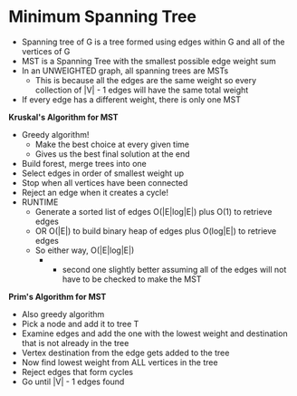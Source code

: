 # Minimum Spanning Tree
  - Spanning tree of G is a tree formed using edges within
   G and all of the vertices of G
  - MST is a Spanning Tree with the smallest possible edge
   weight sum
  - In an UNWEIGHTED graph, all spanning trees are MSTs
    - This is because all the edges are the same weight so
    every collection of |V| - 1 edges will have the same
    total weight
  - If every edge has a different weight, there is only one
   MST

**Kruskal's Algorithm for MST**
  - Greedy algorithm!
    - Make the best choice at every given time
    - Gives us the best final solution at the end
  - Build forest, merge trees into one
  - Select edges in order of smallest weight up
  - Stop when all vertices have been connected
  - Reject an edge when it creates a cycle!
  - RUNTIME
    - Generate a sorted list of edges O(|E|log|E|) plus O(1)
    to retrieve edges
    - OR O(|E|) to build binary heap of edges plus O(log|E|)
    to retrieve edges
    - So either way, O(|E|log|E|)
      - * second one slightly better assuming all of the edges
       will not have to be checked to make the MST

**Prim's Algorithm for MST**
  - Also greedy algorithm
  - Pick a node and add it to tree T
  - Examine edges and add the one with the lowest weight and
   destination that is not already in the tree
  - Vertex destination from the edge gets added to the tree
  - Now find lowest weight from ALL vertices in the tree
  - Reject edges that form cycles
  - Go until |V| - 1 edges found
